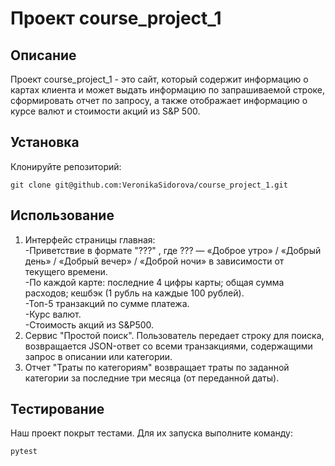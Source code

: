 # Проект course_project_1
## Описание
Проект course_project_1 - это сайт, который содержит информацию о картах клиента и может выдать информацию по запрашиваемой строке, сформировать отчет по запросу, а также отображает информацию о курсе валют и стоимости акций из S&P 500. 
## Установка
Клонируйте репозиторий:
```
git clone git@github.com:VeronikaSidorova/course_project_1.git
```
## Использование
1. Интерфейс страницы главная:\
-Приветствие в формате 
"???"
, где 
???
 — «Доброе утро» / «Добрый день» / «Добрый вечер» / «Доброй ночи» в зависимости от текущего времени.\
-По каждой карте:
последние 4 цифры карты;
общая сумма расходов;
кешбэк (1 рубль на каждые 100 рублей).\
-Топ-5 транзакций по сумме платежа.\
-Курс валют.\
-Стоимость акций из S&P500.
2. Сервис "Простой поиск". Пользователь передает строку для поиска, возвращается JSON-ответ со всеми транзакциями, содержащими запрос в описании или категории.
3. Отчет "Траты по категориям" возвращает траты по заданной категории за последние три месяца (от переданной даты).
## Тестирование
Наш проект покрыт тестами. Для их запуска выполните команду:
```
pytest
```